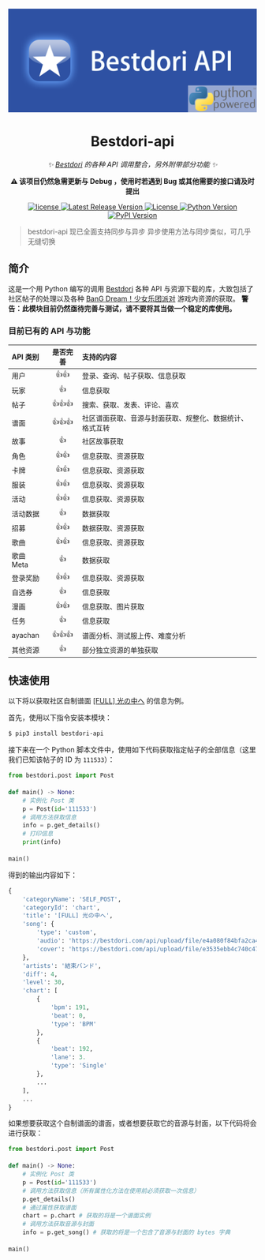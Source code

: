<div align="center">

![bestdori-api logo](https://github.com/WindowsSov8forUs/bestdori-api/blob/main/logo.png)

# Bestdori-api

_✨ [Bestdori](https://bestdori.com/) 的各种 API 调用整合，另外附带部分功能 ✨_

**:warning: 该项目仍然急需更新与 Debug ，使用时若遇到 Bug 或其他需要的接口请及时提出**

</div>

<p align="center">

<a href="https://bestdori.com/">
  <img src="https://img.shields.io/badge/bestdori-api-1976D3" alt="license">
</a>

<a href="https://github.com/WindowsSov8forUs/bestdori-api">
  <img src="https://img.shields.io/github/v/release/WindowsSov8forUs/bestdori-api" alt="Latest Release Version">
</a>

<a href="https://github.com/WindowsSov8forUs/bestdori-api/blob/main/LICENSE">
  <img src="https://img.shields.io/github/license/WindowsSov8forUs/bestdori-api" alt="License">
</a>

<a href="https://www.python.org/downloads/">
  <img src="https://img.shields.io/pypi/pyversions/bestdori-api" alt="Python Version">
</a>

<a href="https://pypi.org/project/bestdori-api/">
  <img src="https://img.shields.io/pypi/v/bestdori-api" alt="PyPI Version">
</a>

</p>

> bestdori-api 现已全面支持同步与异步
> 异步使用方法与同步类似，可几乎无缝切换

## 简介

这是一个用 Python 编写的调用 [Bestdori](https://bestdori.com/) 各种 API 与资源下载的库，大致包括了社区帖子的处理以及各种 [BanG Dream！少女乐团派对](https://zh.moegirl.org.cn/BanG_Dream!_%E5%B0%91%E5%A5%B3%E4%B9%90%E5%9B%A2%E6%B4%BE%E5%AF%B9%EF%BC%81) 游戏内资源的获取。
**警告：此模块目前仍然亟待完善与测试，请不要将其当做一个稳定的库使用。**

### 目前已有的 API 与功能

|API 类别|是否完善|支持的内容|
|:-------|:-----:|:------|
|用户|👍👍|登录、查询、帖子获取、信息获取|
|玩家|👍|信息获取|
|帖子|👍👍👍|搜索、获取、发表、评论、喜欢|
|谱面|👍👍👍|社区谱面获取、音源与封面获取、规整化、数据统计、格式互转|
|故事|👍|社区故事获取|
|角色|👍👍|信息获取、资源获取|
|卡牌|👍👍|信息获取、资源获取|
|服装|👍👍|信息获取、资源获取|
|活动|👍👍|信息获取、资源获取|
|活动数据|👍|数据获取|
|招募|👍👍|数据获取、资源获取|
|歌曲|👍👍|信息获取、资源获取|
|歌曲 Meta|👍|数据获取|
|登录奖励|👍👍|信息获取、资源获取|
|自选券|👍|信息获取|
|漫画|👍👍|信息获取、图片获取|
|任务|👍|信息获取|
|ayachan|👍👍👍|谱面分析、测试服上传、难度分析|
|其他资源|👍|部分独立资源的单独获取|

## 快速使用

以下将以获取社区自制谱面 [[FULL] 光の中へ](https://bestdori.com/community/charts/111533/WindowsSov8-FULL) 的信息为例。

首先，使用以下指令安装本模块：
```bash
$ pip3 install bestdori-api
```
接下来在一个 Python 脚本文件中，使用如下代码获取指定帖子的全部信息（这里我们已知该帖子的 ID 为 `111533`）：
```python
from bestdori.post import Post

def main() -> None:
    # 实例化 Post 类
    p = Post(id='111533')
    # 调用方法获取信息
    info = p.get_details()
    # 打印信息
    print(info)

main()
```
得到的输出内容如下：
```python
{
    'categoryName': 'SELF_POST',
    'categoryId': 'chart',
    'title': '[FULL] 光の中へ',
    'song': {
        'type': 'custom',
        'audio': 'https://bestdori.com/api/upload/file/e4a080f84bfa2ca47b23b390a464c819ec17e70b',
        'cover': 'https://bestdori.com/api/upload/file/e3535ebb4c740c4757371026a1df9ffb08010307'
    },
    'artists': '結束バンド',
    'diff': 4,
    'level': 30,
    'chart': [
        {
            'bpm': 191,
            'beat': 0,
            'type': 'BPM'
        },
        {
            'beat': 192,
            'lane': 3.
            'type': 'Single'
        },
        ...
    ],
    ...
}
```
如果想要获取这个自制谱面的谱面，或者想要获取它的音源与封面，以下代码将会进行获取：
```python
from bestdori.post import Post

def main() -> None:
    # 实例化 Post 类
    p = Post(id='111533')
    # 调用方法获取信息（所有属性化方法在使用前必须获取一次信息）
    p.get_details()
    # 通过属性获取谱面
    chart = p.chart # 获取的将是一个谱面实例
    # 调用方法获取音源与封面
    info = p.get_song() # 获取的将是一个包含了音源与封面的 bytes 字典

main()
```